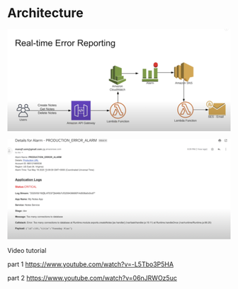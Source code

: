 # Architecture

![img.png](img.png)


![img_1.png](img_1.png)

Video tutorial 

part 1 https://www.youtube.com/watch?v=-L5Tbo3P5HA

part 2 https://www.youtube.com/watch?v=06nJRWOz5uc

